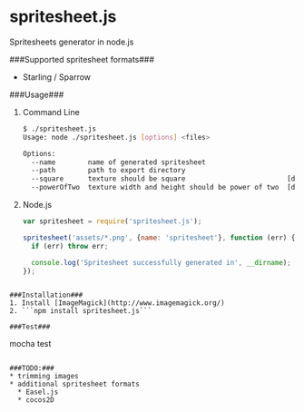 spritesheet.js
==============

Spritesheets generator in node.js

###Supported spritesheet formats###
* Starling / Sparrow

###Usage###
1. Command Line
    ```bash
    $ ./spritesheet.js 
    Usage: node ./spritesheet.js [options] <files>

    Options:
      --name        name of generated spritesheet                  
      --path        path to export directory                       
      --square      texture should be square                         [default: true]
      --powerOfTwo  texture width and height should be power of two  [default: true]
    ```
2. Node.js 
    ```javascript
    var spritesheet = require('spritesheet.js');
    
    spritesheet('assets/*.png', {name: 'spritesheet'}, function (err) {
      if (err) throw err;

      console.log('Spritesheet successfully generated in', __dirname);
    });
  ```
  
###Installation###
1. Install [ImageMagick](http://www.imagemagick.org/)
2. ```npm install spritesheet.js```

###Test###
```
mocha test
```

###TODO:###
* trimming images
* additional spritesheet formats
  * Easel.js
  * cocos2D
